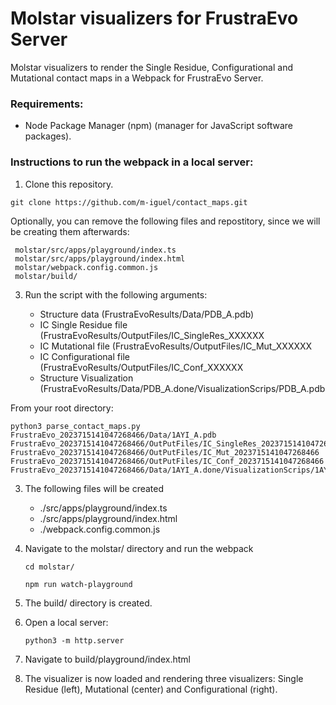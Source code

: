 # Molstar visualizers for FrustraEvo Server

Molstar visualizers to render the Single Residue, Configurational and Mutational contact maps in a Webpack for FrustraEvo Server.


### Requirements:

+ Node Package Manager (npm) (manager for JavaScript software packages).

### Instructions to run the webpack in a local server:

1. Clone this repository.

`git clone https://github.com/m-iguel/contact_maps.git`

Optionally, you can remove the following files and repostitory, since we will be creating them afterwards:
   
     molstar/src/apps/playground/index.ts
     molstar/src/apps/playground/index.html
     molstar/webpack.config.common.js
     molstar/build/


3. Run the script with the following arguments:

     * Structure data (FrustraEvoResults/Data/PDB_A.pdb)
     * IC Single Residue file (FrustraEvoResults/OutputFiles/IC_SingleRes_XXXXXX
     * IC Mutational file (FrustraEvoResults/OutputFiles/IC_Mut_XXXXXX
     * IC Configurational file (FrustraEvoResults/OutputFiles/IC_Conf_XXXXXX
     * Structure Visualization (FrustraEvoResults/Data/PDB_A.done/VisualizationScrips/PDB_A.pdb

From your root directory:
```
python3 parse_contact_maps.py FrustraEvo_2023715141047268466/Data/1AYI_A.pdb FrustraEvo_2023715141047268466/OutPutFiles/IC_SingleRes_2023715141047268466 FrustraEvo_2023715141047268466/OutPutFiles/IC_Mut_2023715141047268466 FrustraEvo_2023715141047268466/OutPutFiles/IC_Conf_2023715141047268466 FrustraEvo_2023715141047268466/Data/1AYI_A.done/VisualizationScrips/1AYI_A.pdb
```

3. The following files will be created
   
    * ./src/apps/playground/index.ts
    * ./src/apps/playground/index.html
    * ./webpack.config.common.js
  
4. Navigate to the molstar/ directory and run the webpack

   `cd molstar/`
   
   `npm run watch-playground`

6. The build/ directory is created.
7. Open a local server:

     `python3 -m http.server`

8. Navigate to build/playground/index.html
9. The visualizer is now loaded and rendering three visualizers: Single Residue (left), Mutational (center) and Configurational (right).
